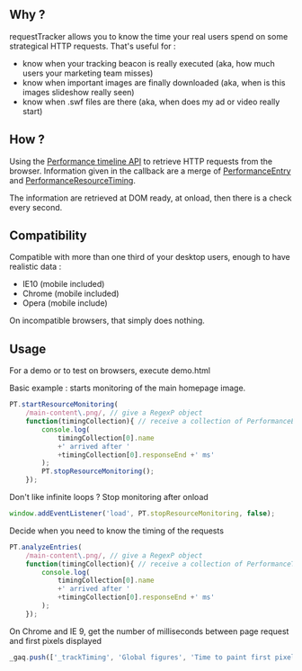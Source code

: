 Why ?
-

requestTracker allows you to know the time your real users spend on some strategical HTTP requests. That's useful for :
* know when your tracking beacon is really executed (aka, how much users your marketing team misses)
* know when important images are finally downloaded (aka, when is this images slideshow really seen)
* know when .swf files are there (aka, when does my ad or video really start)

How ?
-

Using the [Performance timeline API](http://www.w3.org/TR/performance-timeline/) to retrieve HTTP requests from the browser. Information given in the callback are a merge of [PerformanceEntry](http://www.w3.org/TR/performance-timeline/#sec-PerformanceEntry-interface) and [PerformanceResourceTiming](http://www.w3.org/TR/resource-timing/#performanceresourcetiming).

The information are retrieved at DOM ready, at onload, then there is a check every second.


Compatibility
-

Compatible with more than one third of your desktop users, enough to have realistic data :
* IE10 (mobile included)
* Chrome (mobile included)
* Opera (mobile include)

On incompatible browsers, that simply does nothing.

Usage
-

For a demo or to test on browsers, execute demo.html

Basic example : starts monitoring of the main homepage image.

```javascript
PT.startResourceMonitoring(
	/main-content\.png/, // give a RegexP object
	function(timingCollection){ // receive a collection of PerformanceEntry + PerformanceResourceTiming objects
		console.log(
			timingCollection[0].name
			+' arrived after '
			+timingCollection[0].responseEnd +' ms'
		);
		PT.stopResourceMonitoring();
	});
```

Don't like infinite loops ? Stop monitoring after onload

```javascript
window.addEventListener('load', PT.stopResourceMonitoring, false);
```

Decide when you need to know the timing of the requests

```javascript
PT.analyzeEntries(
	/main-content\.png/, // give a RegexP object
	function(timingCollection){ // receive a collection of PerformanceTiming objects
		console.log(
			timingCollection[0].name
			+' arrived after '
			+timingCollection[0].responseEnd +' ms'
		);
	});
```

On Chrome and IE 9, get the number of milliseconds between page request and first pixels displayed

```javascript
_gaq.push(['_trackTiming', 'Global figures', 'Time to paint first pixels', PT.getFirstPaintTime() ]);
```
